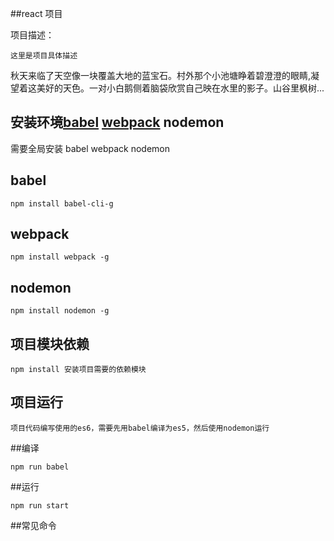 
##react  项目

<p>
	项目描述：
</p>
	
	这里是项目具体描述

秋天来临了天空像一块覆盖大地的蓝宝石。村外那个小池塘睁着碧澄澄的眼睛,凝望着这美好的天色。一对小白鹅侧着脑袋欣赏自己映在水里的影子。山谷里枫树...

## 安装环境[babel](http//www.baidu.com) [webpack](http://webpack.org) nodemon

需要全局安装 babel webpack nodemon

## babel 

	npm install babel-cli-g

## webpack 

	npm install webpack -g

## nodemon

	npm install nodemon -g

## 项目模块依赖

	npm install 安装项目需要的依赖模块

## 项目运行

	项目代码编写使用的es6，需要先用babel编译为es5，然后使用nodemon运行

##编译

	npm run babel

##运行

	npm run start

##常见命令
	
	

